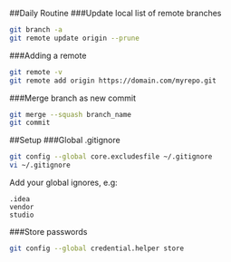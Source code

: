 ##Daily Routine
###Update local list of remote branches
```bash
git branch -a
git remote update origin --prune
```

###Adding a remote
```bash
git remote -v
git remote add origin https://domain.com/myrepo.git
```

###Merge branch as new commit
```bash
git merge --squash branch_name
git commit
```

##Setup
###Global .gitignore
```bash
git config --global core.excludesfile ~/.gitignore
vi ~/.gitignore
```
Add your global ignores, e.g:

    .idea
    vendor
    studio
###Store passwords
```bash
git config --global credential.helper store
```